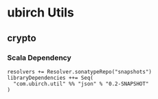 # ubirch Utils

## crypto

### Scala Dependency

    resolvers += Resolver.sonatypeRepo("snapshots")
    libraryDependencies ++= Seq(
      "com.ubirch.util" %% "json" % "0.2-SNAPSHOT"
    )
